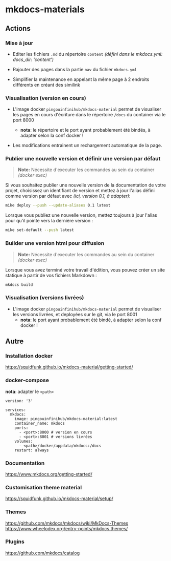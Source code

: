 # mkdocs-materials

## Actions

### Mise à jour
- Editer les fichiers `.md` du répertoire `content` *(défini dans le mkdocs.yml: docs_dir: 'content')*

- Rajouter des pages dans la partie `nav` du fichier `mkdocs.yml`

- Simplifier la maintenance en appelant la même page à 2 endroits différents en créant des similink

### Visualisation (version en cours)

- L'image docker `pingouinfinihub/mkdocs-material` permet de visualiser les pages en cours d'écriture dans le répertoire `/docs` du container via le port 8000
  - **nota**: le répertoire et le port ayant probablement été bindés, à adapter selon la conf docker !

- Les modifications entrainent un rechargement automatique de la page.

### Publier une nouvelle version et définir une version par défaut

  > **Note:** Nécessite d'executer les commandes au sein du container *(docker exec)*

Si vous souhaitez publier une nouvelle version de la documentation de votre projet, choisissez un identifiant de version et mettez à jour l'alias défini comme version par défaut avec *(ici, version 0.1, à adapter)*:

```bash
mike deploy --push --update-aliases 0.1 latest
```

Lorsque vous publiez une nouvelle version, mettez toujours à jour l'alias pour qu'il pointe vers la dernière version :

```bash
mike set-default --push latest
```

### Builder une version html pour diffusion

> **Note:** Nécessite d'executer les commandes au sein du container *(docker exec)*

Lorsque vous avez terminé votre travail d'édition, vous pouvez créer un site statique à partir de vos fichiers Markdown :

```bash
mkdocs build
```


### Visualisation (versions livrées)

- L'image docker `pingouinfinihub/mkdocs-material` permet de visualiser les versions livrées, et deployées sur le git, via le port 8001
  - **nota**: le port ayant probablement été bindé, à adapter selon la conf docker !


## Autre

### Installation docker
https://squidfunk.github.io/mkdocs-material/getting-started/  

### docker-compose

**nota**: adapter le `<path>`
```
version: '3'

services:
  mkdocs:
    image: pingouinfinihub/mkdocs-material:latest
    container_name: mkdocs
    ports:
      - <port>:8000 # version en cours
      - <port>:8001 # versions livrées
    volumes:
      - <path>/docker/appdata/mkdocs:/docs
    restart: always
```

### Documentation
https://www.mkdocs.org/getting-started/

### Customisation theme material
https://squidfunk.github.io/mkdocs-material/setup/

### Themes
https://github.com/mkdocs/mkdocs/wiki/MkDocs-Themes
https://www.wheelodex.org/entry-points/mkdocs.themes/

### Plugins
https://github.com/mkdocs/catalog

